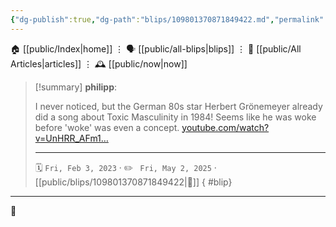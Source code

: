 ```yaml
---
{"dg-publish":true,"dg-path":"blips/109801370871849422.md","permalink":"/blips/109801370871849422/","title":"philipp on mastodon @ 2023-02-03"}
---
```



<div class="transclusion internal-embed is-loaded"><div class="markdown-embed">




🏠 [[public/Index\|home]]  ⋮ 🗣️ [[public/all-blips\|blips]] ⋮  📝 [[public/All Articles\|articles]]  ⋮ 🕰️ [[public/now\|now]]


</div></div>


> [!summary] **philipp**:
>
> I never noticed, but the German 80s star Herbert Grönemeyer already did a song about Toxic Masculinity in 1984! Seems like he was woke before 'woke' was even a concept. [youtube.com/watch?v=UnHRR_AFm1…](https://www.youtube.com/watch?v=UnHRR_AFm1A)
> - - -
>
> 🗓️ <code>Fri, Feb 3, 2023</code>  · ✏️ <code> Fri, May 2, 2025</code>  · [[public/blips/109801370871849422\|🔗]]
{ #blip}


- - -

 👾
